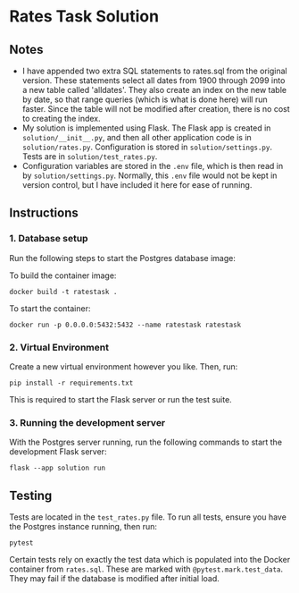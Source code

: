 # Rates Task Solution

## Notes

- I have appended two extra SQL statements to rates.sql from the original version. These statements select all dates from 1900 through 2099 into a new table called 'alldates'.
They also create an index on the new table by date, so that range queries (which is what is done here) will run faster.
Since the table will not be modified after creation, there is no cost to creating the index.
- My solution is implemented using Flask. The Flask app is created in `solution/__init__.py`, and then all other
application code is in `solution/rates.py`. Configuration is stored in `solution/settings.py`. Tests are
in `solution/test_rates.py`.
- Configuration variables are stored in the `.env` file, which is then read in by `solution/settings.py`. Normally, this `.env` file would not be kept in version control, but I have included it here for ease of running.

## Instructions

### 1. Database setup
Run the following steps to start the Postgres database image:

To build the container image:

```
docker build -t ratestask .
```

To start the container:
```
docker run -p 0.0.0.0:5432:5432 --name ratestask ratestask
```

### 2. Virtual Environment
Create a new virtual environment however you like. Then, run:
```
pip install -r requirements.txt
```
This is required to start the Flask server or run the test suite.

### 3. Running the development server
With the Postgres server running, run the following commands to start the development Flask server:
```
flask --app solution run
```

## Testing
Tests are located in the `test_rates.py` file. To run all tests, ensure you have the Postgres instance running, then run:
```
pytest
```

Certain tests rely on exactly the test data which is populated into the Docker container from `rates.sql`.
These are marked with `@pytest.mark.test_data`. They may fail if the database is modified after initial load.